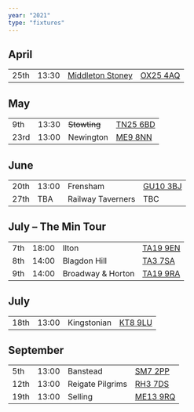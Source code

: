 ```yaml
---
year: "2021"
type: "fixtures"
---
```


## April

|  |  |  |  |
|:---|:---|:---|:---|
| 25th | 13:30 | [Middleton Stoney](2021/middleton-stoney) | [OX25 4AQ](https//goo.gl/maps/2oHFhgW7cVt) |

## May

|  |  |  |  |
|:---|:---|:---|:---|
| 9th | 13:30 | <del>Stowting</del> | [TN25 6BD](https//goo.gl/maps/5KNmaMe6Wb42) |
| 23rd | 13:00 | Newington | [ME9 8NN](https//goo.gl/maps/2XwQKWc9brr) |

## June

|  |  |  |  |
|:---|:---|:---|:---|
| 20th | 13:00 | Frensham | [GU10 3BJ](https//goo.gl/maps/xBUZvPU1vnK2) |
| 27th | TBA | Railway Taverners | TBC |

## July – The Min Tour

|  |  |  |  |
|:---|:---|:---|:---|
| 7th | 18:00 | Ilton | [TA19 9EN](https://goo.gl/maps/ic4ipRMjEteck7KE9) |
| 8th | 14:00 | Blagdon Hill | [TA3 7SA](https//goo.gl/maps/H6iLZLNcja12) |
| 9th | 14:00 | Broadway & Horton | [TA19 9RA](https//goo.gl/maps/hVamJL8if6v) |

## July

|  |  |  |  |
|:---|:---|:---|:---|
| 18th | 13:00 | Kingstonian | [KT8 9LU](https//goo.gl/maps/4kwjPyThUMkyQfhe8) |

## September

|  |  |  |  |
|:---|:---|:---|:---|
| 5th | 13:00 | Banstead | [SM7 2PP](https://goo.gl/maps/nv7dov2xsYvUnRay5) |
| 12th | 13:00 | Reigate Pilgrims | [RH3 7DS](https//goo.gl/maps/APtKSjuaQ5v) |
| 19th | 13:00 | Selling | [ME13 9RQ](https//goo.gl/maps/QeLhjBkEbJr) |